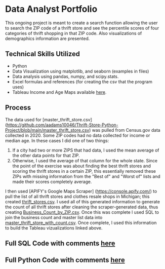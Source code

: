 # Data Analyst Portfolio
This ongoing project is meant to create a search function allowing the user to search the ZIP code of a thrift store and see the percentile scores of four categories of thrift shopping in that ZIP code. Also visualizations of demographics information are presented.

## Technical Skills Utilized
* Python
* Data Visualization using matplotlib, and seaborn (examples in files) 
* Data analysis using pandas, numpy, and scipy.stats.
* Excel formulas and references (for creating the csv that the program uses)
* Tableau Income and Age Maps available [here](https://public.tableau.com/app/profile/alexander.adams3449/viz/MichiganMaps/Income).

## Process
The data used for [master_thrift_store.csv] (https://github.com/aadams10046/Thrift-Store-Python-Project/blob/main/master_thrift_store.csv) was pulled from Census.gov data collected in 2020. Some ZIP codes had no data collected for income or median age. In these cases I did one of two things: 
1. If a city had two or more ZIPS that had data, I used the mean average of the other data points for that ZIP.
2. Otherwise, I used the average of that column for the whole state.
Since the point of the exercise was about finding the best thrift stores and scoring the thrift stores in a certain ZIP, this essentially removed these ZIPs with missing information from the "Best of" and "Worst of" lists and made their scores completely average. 

I then used [APIFY's Google Maps Scraper] (https://console.apify.com/) to pull the list of all thrift stores and clothes resale shops in Michigan; this created [thrift_stores.csv](https://github.com/aadams10046/Thrift-Store-Python-Project/blob/main/thrift_stores.csv). I used all of this generated information to generate the count of all thrift stores after cleaning the scraper-generated data, thus creating [Business_Count_by_ZIP.csv](https://github.com/aadams10046/Thrift-Store-Python-Project/blob/main/Business_Count_by_ZIP.csv).
Once this was complete I used SQL to join the business count and master list data into [master_thrift_store_with_count.csv](https://github.com/aadams10046/Thrift-Store-Python-Project/blob/main/master_thrift_store_with_count.csv). Once complete, I used this information to build the Tableau vizualizations linked above.

## Full SQL Code with comments [here](https://github.com/aadams10046/Thrift-Store-Python-Project/blob/main/Lookup.sql)

## Full Python Code with comments [here](https://github.com/aadams10046/Thrift-Store-Python-Project/blob/main/Data_Boy.py)
